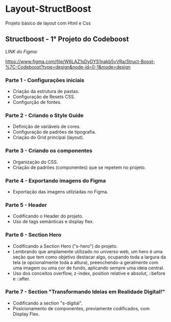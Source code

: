 # Layout-StructBoost

Projeto básico de layout com Html e Css

## Structboost - 1° Projeto do Codeboost

*LINK do Figma:*

<https://www.figma.com/file/W6LAZ1sDyDYS1nakb5vVRa/Struct-Boost-%7C-Codeboost?type=design&node-id=0-1&mode=design>

### Parte 1 - Configurações iniciais

- Criação da estrutura de pastas.
- Configuração de Resets CSS.
- Configurção de fontes.

### Parte 2 - Criando o Style Guide

- Definição de variáveis de cores.
- Configuração de padrões de tipografia.
- Criação do Grid principal (layout).

### Parte 3 - Criando os componentes

- Organização do CSS.
- Criação de padrões (componentes) que se repetem no projeto.

### Parte 4 - Exportando imagens do Figma

- Exportação das imagens utilziadas no Figma.

### Parte 5 - Header

- Codificando o Header do projeto.
- Uso de tags semânticas e display flex.

### Parte 6 - Section Hero

- Codificando a Section Hero ("s-hero") do projeto.
- Lembrando que amplamente utilizado no universo web, um hero é uma seção que tem como objetivo destacar algo, ocupando toda a largura da tela (e opcionalmente toda a altura), preenchendo-a geralmente com uma imagem ou uma cor de fundo, aplicando sempre uma ideia central.
- Uso dos conceitos overflow, z-index, position relative e absolut, ::before e ::after.

### Parte 7 - Section "Transformando Ideias em Realidade Digital!"

- Codificando a section "s-digital".
- Posicionamento de componentes, previamente codificados, com Display Flex.
